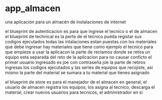 # app_almacen
una aplicación para un almacén de instalaciones de internet

el blueprint de autenticacion es para que ingrese el tecnico o el de almacen
el blueprint de technical es la perte de el tecnico pueda registar sus codigos ejecutados
    todas las intalaciones estan puestas con los materiales que debe ingresar
    hay materiales que tiene como ejemplo el tecnico para que empieze a usar la aplicacon
    la parte de reclamos donde se retira un equipo esta separada del reto de la aplicacion para no causar conficto
    el primer usuario ingresado es joe con contraseña joe
    la parte de retiros ingresas los codigos ejecutados y las series de equipos que recojiste,
    asi mismo la parte del material se sumara a tu material que tienes asignado

el blueprint de store es para el manejador de el almacen en general, el usuario de almacen registra los equipos,
    los asigna al tecnico, descarga el material, crear nuevos usuarios para tecnicos, el administrador en si 